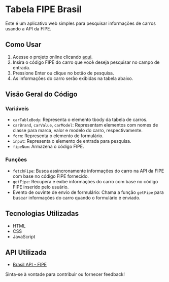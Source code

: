 # Tabela FIPE Brasil

Este é um aplicativo web simples para pesquisar informações de carros usando a API da FIPE.

## Como Usar

1. Acesse o projeto online clicando [aqui](https://m4rcxs.github.io/brasilAPI/).
2. Insira o código FIPE do carro que você deseja pesquisar no campo de entrada.
3. Pressione Enter ou clique no botão de pesquisa.
4. As informações do carro serão exibidas na tabela abaixo.

## Visão Geral do Código

### Variáveis
- `carTableBody`: Representa o elemento tbody da tabela de carros.
- `carBrand`, `carValue`, `carModel`: Representam elementos com nomes de classe para marca, valor e modelo do carro, respectivamente.
- `form`: Representa o elemento de formulário.
- `input`: Representa o elemento de entrada para pesquisa.
- `fipeNum`: Armazena o código FIPE.

### Funções
- `fetchFipe`: Busca assincronamente informações do carro na API da FIPE com base no código FIPE fornecido.
- `getFipe`: Recupera e exibe informações do carro com base no código FIPE inserido pelo usuário.
- Evento de ouvinte de envio de formulário: Chama a função `getFipe` para buscar informações do carro quando o formulário é enviado.

## Tecnologias Utilizadas
- HTML
- CSS
- JavaScript

## API Utilizada
- [Brasil API - FIPE](https://brasilapi.com.br/api/fipe/preco/v1/)

Sinta-se à vontade para contribuir ou fornecer feedback!
